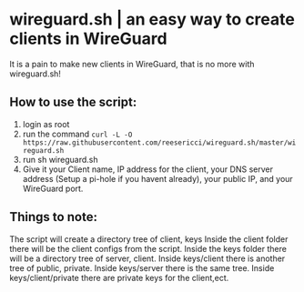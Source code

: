 # wireguard.sh | an easy way to create clients in WireGuard

It is a pain to make new clients in WireGuard, that is no more with wireguard.sh!

## How to use the script:

1. login as root
2. run the command `curl -L -O https://raw.githubusercontent.com/reesericci/wireguard.sh/master/wireguard.sh`
3. run sh wireguard.sh
4. Give it your Client name, IP address for the client, your DNS server address (Setup a pi-hole if you havent already), your public IP, and your WireGuard port.

## Things to note:
The script will create a directory tree of client, keys
Inside the client folder there will be the client configs from the script.
Inside the keys folder there will be a directory tree of server, client.
Inside keys/client there is another tree of public, private.
Inside keys/server there is the same tree.
Inside keys/client/private there are private keys for the client,ect.
